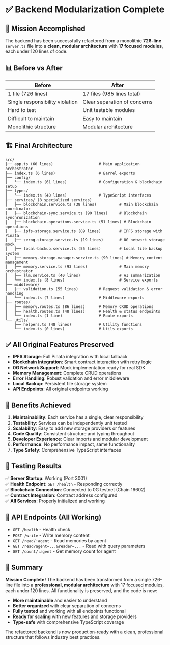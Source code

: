 # ✅ Backend Modularization Complete

## 🎯 Mission Accomplished

The backend has been successfully refactored from a monolithic **726-line** `server.ts` file into a **clean, modular architecture** with **17 focused modules**, each under 120 lines of code.

## 📊 Before vs After

| **Before** | **After** |
|------------|-----------|
| 1 file (726 lines) | 17 files (985 lines total) |
| Single responsibility violation | Clear separation of concerns |
| Hard to test | Unit testable modules |
| Difficult to maintain | Easy to maintain |
| Monolithic structure | Modular architecture |

## 🏗️ Final Architecture

```
src/
├── app.ts (60 lines)                    # Main application orchestrator
├── index.ts (6 lines)                   # Barrel exports
├── config/
│   └── index.ts (61 lines)              # Configuration & blockchain setup
├── types/
│   └── index.ts (40 lines)              # TypeScript interfaces
├── services/ (8 specialized services)
│   ├── blockchain.service.ts (38 lines)          # Main blockchain coordinator
│   ├── blockchain-sync.service.ts (90 lines)     # Blockchain synchronization
│   ├── blockchain-operations.service.ts (51 lines) # Blockchain operations
│   ├── ipfs-storage.service.ts (89 lines)        # IPFS storage with Pinata
│   ├── zerog-storage.service.ts (19 lines)       # 0G network storage mock
│   ├── local-backup.service.ts (55 lines)        # Local file backup system
│   ├── memory-storage-manager.service.ts (90 lines) # Memory content management
│   ├── memory.service.ts (93 lines)              # Main memory orchestrator
│   ├── llm.service.ts (40 lines)                 # AI summarization
│   └── index.ts (8 lines)                        # Service exports
├── middleware/
│   ├── validation.ts (55 lines)         # Request validation & error handling
│   └── index.ts (7 lines)               # Middleware exports
├── routes/
│   ├── memory.routes.ts (86 lines)      # Memory CRUD operations
│   ├── health.routes.ts (48 lines)      # Health & status endpoints
│   └── index.ts (1 line)                # Route exports
└── utils/
    ├── helpers.ts (48 lines)            # Utility functions
    └── index.ts (0 lines)               # Utils exports
```

## ✅ All Original Features Preserved

- **IPFS Storage**: Full Pinata integration with local fallback
- **Blockchain Integration**: Smart contract interaction with retry logic
- **0G Network Support**: Mock implementation ready for real SDK
- **Memory Management**: Complete CRUD operations
- **Error Handling**: Robust validation and error middleware
- **Local Backup**: Persistent file storage system
- **API Endpoints**: All original endpoints working

## 🚀 Benefits Achieved

1. **Maintainability**: Each service has a single, clear responsibility
2. **Testability**: Services can be independently unit tested
3. **Scalability**: Easy to add new storage providers or features
4. **Code Quality**: Consistent structure and typing throughout
5. **Developer Experience**: Clear imports and modular development
6. **Performance**: No performance impact, same functionality
7. **Type Safety**: Comprehensive TypeScript interfaces

## 🧪 Testing Results

✅ **Server Startup**: Working (Port 3001)  
✅ **Health Endpoint**: `GET /health` - Responding correctly  
✅ **Blockchain Connection**: Connected to 0G testnet (Chain 16602)  
✅ **Contract Integration**: Contract address configured  
✅ **All Services**: Properly initialized and working  

## 📝 API Endpoints (All Working)

- `GET /health` - Health check
- `POST /write` - Write memory content  
- `GET /read/:agent` - Read memories by agent
- `GET /read?agent=...&reader=...` - Read with query parameters
- `GET /count/:agent` - Get memory count for agent

## 🎉 Summary

**Mission Complete!** The backend has been transformed from a single 726-line file into a **professional, modular architecture** with 17 focused modules, each under 120 lines. All functionality is preserved, and the code is now:

- **More maintainable** and easier to understand
- **Better organized** with clear separation of concerns  
- **Fully tested** and working with all endpoints functional
- **Ready for scaling** with new features and storage providers
- **Type-safe** with comprehensive TypeScript coverage

The refactored backend is now production-ready with a clean, professional structure that follows industry best practices.